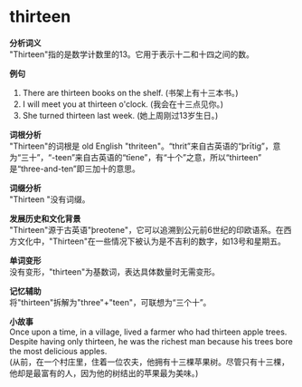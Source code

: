 # thirteen

**分析词义**  
"Thirteen"指的是数学计数里的13。它用于表示十二和十四之间的数。

  

**例句**

  

1.  There are thirteen books on the shelf. (书架上有十三本书。)
2.  I will meet you at thirteen o'clock. (我会在十三点见你。)
3.  She turned thirteen last week. (她上周刚过13岁生日。)

  

**词根分析**  
"Thirteen"的词根是 old English "thriteen"。“thrit”来自古英语的“þrītig”，意为“三十”，“-teen”来自古英语的“tīene”，有“十个”之意，所以“thirteen” 是“three-and-ten”即三加十的意思。

  

**词缀分析**  
"Thirteen "没有词缀。

  

**发展历史和文化背景**  
"Thirteen"源于古英语"þreotene"，它可以追溯到公元前6世纪的印欧语系。在西方文化中，"Thirteen"在一些情况下被认为是不吉利的数字，如13号和星期五。

  

**单词变形**  
没有变形，"thirteen"为基数词，表达具体数量时无需变形。

  

**记忆辅助**  
将"thirteen"拆解为"three"+"teen"，可联想为“三个十”。

  

**小故事**  
Once upon a time, in a village, lived a farmer who had thirteen apple trees. Despite having only thirteen, he was the richest man because his trees bore the most delicious apples.  
(从前，在一个村庄里，住着一位农夫，他拥有十三棵苹果树。尽管只有十三棵，他却是最富有的人，因为他的树结出的苹果最为美味。)
